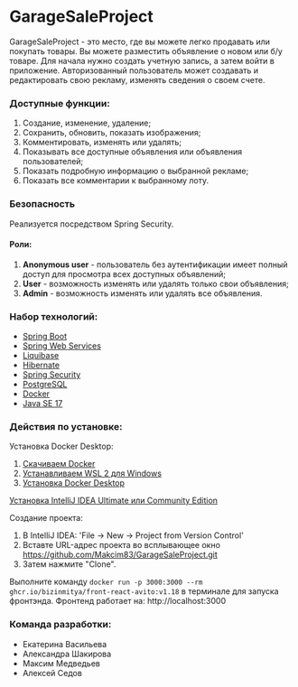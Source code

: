 # GarageSaleProject
GarageSaleProject - это место, где вы можете легко продавать или покупать товары. Вы можете разместить объявление о новом или б/у товаре. Для начала нужно создать учетную запись, а затем войти в приложение. Авторизованный пользователь может создавать и редактировать свою рекламу, изменять сведения о своем счете.

### Доступные функции:
1) Создание, изменение, удаление;
2) Сохранить, обновить, показать изображения;
3) Комментировать, изменять или удалять;
4) Показывать все доступные объявления или объявления пользователей;
5) Показать подробную информацию о выбранной рекламе;
6) Показать все комментарии к выбранному лоту.

### Безопасность
Реализуется посредством Spring Security.

#### Роли:
1) **Anonymous user** - пользователь без аутентификации имеет полный доступ для просмотра всех доступных объявлений;
2) **User** - возможность изменять или удалять только свои объявления;
3) **Admin** - возможность изменять или удалять все объявления.

### Набор технологий:
* [Spring Boot](https://spring.io/projects/spring-boot)
* [Spring Web Services](https://spring.io/projects/spring-ws)
* [Liquibase](https://www.liquibase.org/)
* [Hibernate](https://hibernate.org/)
* [Spring Security](https://spring.io/projects/spring-security)
* [PostgreSQL](https://www.postgresql.org/)
* [Docker](https://www.docker.com/)
* [Java SE 17](https://www.oracle.com/cis/java/technologies/javase/jdk11-archive-downloads.html)

### Действия по установке:

Установка Docker Desktop:
1) [Скачиваем Docker](https://www.docker.com/products/docker-desktop/)
2) [Устанавливаем WSL 2 для Windows](https://learn.microsoft.com/en-us/windows/wsl/install-manual)
3) [Установка Docker Desktop](https://docs.docker.com/desktop/install/windows-install/)

[Установка IntelliJ IDEA Ultimate или Community Edition](https://www.jetbrains.com/ru-ru/idea/download/?section=windows)

Создание проекта:
1) В IntelliJ IDEA: 'File -> New -> Project from Version Control'
2) Вставте URL-адрес проекта во всплывающее окно https://github.com/Makcim83/GarageSaleProject.git
3) Затем нажмите "Clone".

Выполните команду `docker run -p 3000:3000 --rm ghcr.io/bizinmitya/front-react-avito:v1.18` в терминале для запуска фронтэнда.
Фронтенд работает на: http://localhost:3000

### Команда разработки:
* Екатерина Васильева
* Александра Шакирова
* Максим Медведьев
* Алексей Седов
